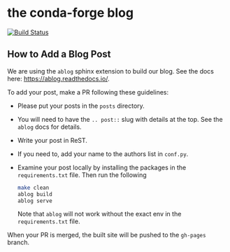 # the conda-forge blog
[![Build Status](https://travis-ci.com/conda-forge/blog.svg?branch=master)](https://travis-ci.com/conda-forge/blog)

## How to Add a Blog Post

We are using the `ablog` sphinx extension to build our blog. See the docs here: https://ablog.readthedocs.io/.

To add your post, make a PR following these guidelines:

- Please put your posts in the `posts` directory.
- You will need to have the `.. post::` slug with details at the top. See the `ablog` docs for details.
- Write your post in ReST.
- If you need to, add your name to the authors list in `conf.py`.
- Examine your post locally by installing the packages in the `requirements.txt`
  file. Then run the following

  ```bash
  make clean
  ablog build
  ablog serve
  ```
  
  Note that `ablog` will not work without the exact env in the `requirements.txt` file.
  
When your PR is merged, the built site will be pushed to the `gh-pages`
branch.
